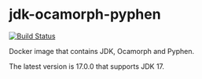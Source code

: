 # jdk-ocamorph-pyphen

[![Build Status](https://travis-ci.com/szgabsz91/jdk-ocamorph-pyphen.svg?branch=master)](https://app.travis-ci.com/github/szgabsz91/jdk-ocamorph-pyphen)

Docker image that contains JDK, Ocamorph and Pyphen.

The latest version is 17.0.0 that supports JDK 17.
